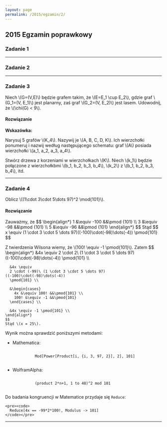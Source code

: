 ```yaml
---
layout: page
permalink: /2015/egzamin/2/
---
```


## 2015 Egzamin poprawkowy

### Zadanie 1

---

### Zadanie 2

---

### Zadanie 3
Niech \\(G=(V,E)\\) będzie grafem takim, że \\(E=E\_1 \cup E\_2\\), gdzie graf
\\(G\_1=(V, E\_1)\\) jest planarny, zaś graf \\(G\_2=(V, E\_2)\\) jest lasem.
Udowodnij, że \\(\chi(G) < 9\\).

<div data-collapse>
  <h4 class="collapsible">Rozwiązanie</h4>
  <div class="solution">
  <p>
    <b>Wskazówka:</b>
  </p>
  <p>
    Narysuj 5 grafów \(K_4\). Nazywij je \(A, B, C, D, K\). Ich wierzchołki
    ponumeruj i nazwij według następującego schematu: graf \(A\) posiada
    wierzchołki \(a_1, a_2, a_3, a_4\).
  </p>
  <p>
    Stwórz drzewa z korzeniami w wierzchołkach \(K\). Niech \(k_1\) będzie
    połączone z wierzchołkbmi \(b_1, b_2, b_3, b_4\),
    \(k_2\) z \(b_1, b_2, b_3, b_4\), itd.
  </p>
  </div>
</div>

---

### Zadanie 4

Oblicz \\((1\cdot 3\cdot 5\dots 97)^2 \mod{101}\\).

<div data-collapse>
  <h4 class="collapsible">Rozwiązanie</h4>
  <div class="solution">
  <p>
    Zauważmy, że
    $$
    \begin{align*}
      1 &\equiv -100 &&\pmod {101} \\
      3 &\equiv -98 &&\pmod {101} \\
      5 &\equiv -96 &&\pmod {101}
    \end{align*}
    $$
    Stąd
    $$
    x \equiv (1 \cdot 3 \cdot 5 \dots 97)((-100)\cdot(-98)\dots(-4)) \pmod{101}
    $$
  </p>
  <p>
    Z twierdzenia Wilsona wiemy, że \(100! \equiv -1 \pmod{101}\). Zatem
    $$
    \begin{align*}
      &4x \equiv
      2 \cdot 2\ (1 \cdot 3 \cdot 5 \dots 97)((-100)\cdot(-98)\dots(-4))
      \pmod{101} \\

      &4x \equiv
      2 \cdot (-99)\ (1 \cdot 3 \cdot 5 \dots 97)((-100)\cdot(-98)\dots(-4))
      \pmod{101} \\

      &\begin{cases}
        4x &\equiv 100! &&\pmod{101} \\
        100! &\equiv -1 &&\pmod{101}
      \end{cases} \\

      &4x \equiv -1 \pmod{101} \\
    \end{align*}
    $$
    Stąd \(x = 25\).
  </p>
  <p>
    Wynik można sprawdzić poniższymi metodami:
    <ul>
      <li>
        Mathematica:
        <pre><code>
          Mod[Power[Product[i, {i, 3, 97, 2}], 2], 101]
        </code></pre>
      </li>
      <li>
        WolframAlpha:
        <pre><code>
          (product 2*n+1, 1 to 48)^2 mod 101
        </code></pre>
      </li>
    </ul>
  </p>
  <p>
    Do badania kongruencji w Matematice przydaje się <code>Reduce</code>:

    <pre><code>
      Reduce[4x == -99*2*100!, Modulus -> 101]
    </code></pre>
  </p>
  </div>
</div>


---
